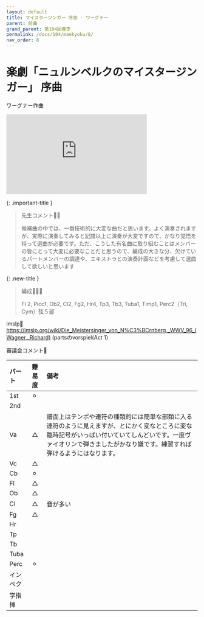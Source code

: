 ```yaml
---
layout: default
title: マイスタージンガー 序曲 - ワーグナー
parent: 前曲
grand_parent: 第104回春季
permalink: /docs/104/maekyoku/8/
nav_order: 8
---
```


# 楽劇「ニュルンベルクのマイスタージンガー」 序曲

ワーグナー作曲

<iframe width="370" height="210" src="https://www.youtube.com/embed/QWwx5lP2DAo?si=OEMWXaBxI3LAe2NF" title="YouTube video player" frameborder="0" allow="accelerometer; autoplay; clipboard-write; encrypted-media; gyroscope; picture-in-picture; web-share" allowfullscreen></iframe>

{: .important-title }
> 先生コメント🤵‍♂️
>
> 候補曲の中では、一番技術的に大変な曲だと思います。よく演奏されますが、実際に演奏してみると記譜以上に演奏が大変ですので、かなり覚悟を持って選曲が必要です。ただ、こうした有名曲に取り組むことはメンバーの皆にとって大変に必要なことだと思うので、編成の大きな分、欠けているパートメンバーの調達や、エキストラとの演奏計画などを考慮して選曲して欲しいと思います

{: .new-title }
> 編成🎻🎺🥁
>
> Fl 2, Picc1, Ob2, Cl2, Fg2, Hr4, Tp3, Tb3, Tuba1, Timp1, Perc2（Tri, Cym）弦５部

imslp🎼
<a href="https://imslp.org/wiki/Die_Meistersinger_von_N%C3%BCrnberg,_WWV_96_(Wagner,_Richard) (partsのvorspiel(Act 1）">https://imslp.org/wiki/Die_Meistersinger_von_N%C3%BCrnberg,_WWV_96_(Wagner,_Richard) (partsのvorspiel(Act 1）</a>

審議会コメント📝

| パート       | 難易度          | 備考 |
|:-------------|:------------------|:------|
| 1st         | ⚪︎ |   |
| 2nd |  | |
| Va         | △  | 譜面上はテンポや連符の種類的には簡単な部類に入る連符のように見えますが、とにかく変なところに変な臨時記号がいっぱい付いていてしんどいです。一度ヴァイオリンで弾きましたがかなり嫌です。練習すれば弾けるようにはなります。 |
| Vc          | △ |  |
| Cb | ⚪︎ | |
| Fl         | △  |  |
| Ob         | △ |  |
| Cl         | △  | 音が多い |
| Fg          | △ |  |
| Hr |  | |
| Tp         |   |  |
| Tb         |  |  |
| Tuba         |   |  |
| Perc          | ⚪︎ |  |
| インペク |  | |
| 学指揮         |   |  |
